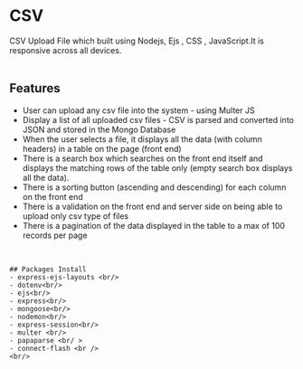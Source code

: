 # CSV

CSV Upload File which built using Nodejs, Ejs , CSS , JavaScript.It is responsive across all devices.
<br/>
<br/>

## Features

- User can upload any csv file into the system - using Multer JS
- Display a list of all uploaded csv files - CSV is parsed and converted into JSON and stored in the Mongo Database
- When the user selects a file, it displays all the data (with column headers) in a table on the page (front end)
- There is a search box which searches on the front end itself and displays the matching rows of the table only (empty search box displays all the data).
- There is a sorting button (ascending and descending) for each column on the front end
- There is a validation on the front end and server side on being able to upload only csv type of files
- There is a pagination of the data displayed in the table to a max of 100 records per page
  <br/>
  <br/>

```

## Packages Install
- express-ejs-layouts <br/>
- dotenv<br/>
- ejs<br/>
- express<br/>
- mongoose<br/>
- nodemon<br/>
- express-session<br/>
- multer <br/>
- papaparse <br/ >
- connect-flash <br />
<br/>

